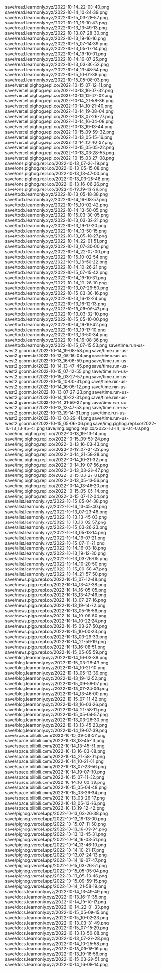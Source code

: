 save/read.learnonly.xyz/2022-10-14_22-00-40.png
save/read.learnonly.xyz/2022-10-14_10-24-39.png
save/read.learnonly.xyz/2022-10-15_03-28-57.png
save/read.learnonly.xyz/2022-10-13_16-10-43.png
save/read.learnonly.xyz/2022-10-13_13-49-13.png
save/read.learnonly.xyz/2022-10-13_07-28-30.png
save/read.learnonly.xyz/2022-10-13_19-16-16.png
save/read.learnonly.xyz/2022-10-15_07-14-39.png
save/read.learnonly.xyz/2022-10-13_05-17-14.png
save/read.learnonly.xyz/2022-10-14_19-10-01.png
save/read.learnonly.xyz/2022-10-14_16-07-25.png
save/read.learnonly.xyz/2022-10-13_03-30-52.png
save/read.learnonly.xyz/2022-10-14_13-48-54.png
save/read.learnonly.xyz/2022-10-15_10-01-38.png
save/read.learnonly.xyz/2022-10-15_05-08-03.png
save/vercel.pighog.repl.co/2022-10-15_07-12-11.png
save/vercel.pighog.repl.co/2022-10-13_16-07-32.png
save/vercel.pighog.repl.co/2022-10-13_13-47-07.png
save/vercel.pighog.repl.co/2022-10-14_21-58-36.png
save/vercel.pighog.repl.co/2022-10-14_10-21-40.png
save/vercel.pighog.repl.co/2022-10-14_19-08-04.png
save/vercel.pighog.repl.co/2022-10-13_07-26-27.png
save/vercel.pighog.repl.co/2022-10-14_16-04-08.png
save/vercel.pighog.repl.co/2022-10-13_19-13-44.png
save/vercel.pighog.repl.co/2022-10-15_09-59-32.png
save/vercel.pighog.repl.co/2022-10-13_05-15-16.png
save/vercel.pighog.repl.co/2022-10-14_13-46-27.png
save/vercel.pighog.repl.co/2022-10-15_05-05-22.png
save/vercel.pighog.repl.co/2022-10-13_03-28-55.png
save/vercel.pighog.repl.co/2022-10-15_03-27-08.png
save/one.pighog.repl.co/2022-10-13_07-26-19.png
save/one.pighog.repl.co/2022-10-13_05-15-08.png
save/one.pighog.repl.co/2022-10-13_13-47-00.png
save/one.pighog.repl.co/2022-10-13_03-28-48.png
save/one.pighog.repl.co/2022-10-13_16-06-26.png
save/one.pighog.repl.co/2022-10-13_19-13-36.png
save/todo.learnonly.xyz/2022-10-13_05-18-38.png
save/todo.learnonly.xyz/2022-10-14_16-08-57.png
save/todo.learnonly.xyz/2022-10-15_10-02-42.png
save/todo.learnonly.xyz/2022-10-14_13-50-05.png
save/todo.learnonly.xyz/2022-10-15_03-30-05.png
save/todo.learnonly.xyz/2022-10-13_03-32-21.png
save/todo.learnonly.xyz/2022-10-13_19-17-20.png
save/todo.learnonly.xyz/2022-10-14_13-50-15.png
save/todo.learnonly.xyz/2022-10-13_05-18-27.png
save/todo.learnonly.xyz/2022-10-14_22-01-51.png
save/todo.learnonly.xyz/2022-10-13_07-30-00.png
save/todo.learnonly.xyz/2022-10-14_22-02-00.png
save/todo.learnonly.xyz/2022-10-15_10-02-54.png
save/todo.learnonly.xyz/2022-10-13_13-50-22.png
save/todo.learnonly.xyz/2022-10-14_10-26-21.png
save/todo.learnonly.xyz/2022-10-15_07-15-42.png
save/todo.learnonly.xyz/2022-10-14_19-10-31.png
save/todo.learnonly.xyz/2022-10-14_10-26-10.png
save/todo.learnonly.xyz/2022-10-13_07-29-50.png
save/todo.learnonly.xyz/2022-10-15_03-30-16.png
save/todo.learnonly.xyz/2022-10-13_16-12-24.png
save/todo.learnonly.xyz/2022-10-13_16-12-13.png
save/todo.learnonly.xyz/2022-10-15_05-09-47.png
save/todo.learnonly.xyz/2022-10-13_03-32-10.png
save/todo.learnonly.xyz/2022-10-15_05-10-00.png
save/todo.learnonly.xyz/2022-10-14_19-10-42.png
save/todo.learnonly.xyz/2022-10-13_19-17-10.png
save/todo.learnonly.xyz/2022-10-13_13-50-34.png
save/todo.learnonly.xyz/2022-10-14_16-08-36.png
save/todo.learnonly.xyz/2022-10-15_07-15-53.png
save/time.run-us-west2.goorm.io/2022-10-14_19-08-58.png
save/time.run-us-west2.goorm.io/2022-10-13_05-16-04.png
save/time.run-us-west2.goorm.io/2022-10-13_16-08-59.png
save/time.run-us-west2.goorm.io/2022-10-14_13-47-45.png
save/time.run-us-west2.goorm.io/2022-10-15_07-12-55.png
save/time.run-us-west2.goorm.io/2022-10-15_03-27-57.png
save/time.run-us-west2.goorm.io/2022-10-15_10-00-31.png
save/time.run-us-west2.goorm.io/2022-10-14_16-05-12.png
save/time.run-us-west2.goorm.io/2022-10-13_07-27-23.png
save/time.run-us-west2.goorm.io/2022-10-14_10-22-31.png
save/time.run-us-west2.goorm.io/2022-10-14_21-59-27.png
save/time.run-us-west2.goorm.io/2022-10-13_13-47-53.png
save/time.run-us-west2.goorm.io/2022-10-13_19-14-31.png
save/time.run-us-west2.goorm.io/2022-10-13_03-29-41.png
save/time.run-us-west2.goorm.io/2022-10-15_05-06-06.png
save/img.pighog.repl.co/2022-10-13_13-45-41.png
save/img.pighog.repl.co/2022-10-14_16-04-00.png
save/img.pighog.repl.co/2022-10-13_19-13-14.png
save/img.pighog.repl.co/2022-10-15_09-59-24.png
save/img.pighog.repl.co/2022-10-13_16-03-43.png
save/img.pighog.repl.co/2022-10-13_07-24-23.png
save/img.pighog.repl.co/2022-10-14_21-58-28.png
save/img.pighog.repl.co/2022-10-14_10-21-32.png
save/img.pighog.repl.co/2022-10-14_19-07-56.png
save/img.pighog.repl.co/2022-10-13_03-26-47.png
save/img.pighog.repl.co/2022-10-15_03-27-01.png
save/img.pighog.repl.co/2022-10-13_05-13-56.png
save/img.pighog.repl.co/2022-10-14_13-46-20.png
save/img.pighog.repl.co/2022-10-15_05-05-14.png
save/img.pighog.repl.co/2022-10-15_07-12-04.png
save/alist.learnonly.xyz/2022-10-15_05-04-38.png
save/alist.learnonly.xyz/2022-10-14_13-45-40.png
save/alist.learnonly.xyz/2022-10-13_07-23-46.png
save/alist.learnonly.xyz/2022-10-13_13-45-03.png
save/alist.learnonly.xyz/2022-10-13_16-02-57.png
save/alist.learnonly.xyz/2022-10-15_03-26-23.png
save/alist.learnonly.xyz/2022-10-13_05-13-14.png
save/alist.learnonly.xyz/2022-10-14_19-07-21.png
save/alist.learnonly.xyz/2022-10-15_07-11-21.png
save/alist.learnonly.xyz/2022-10-14_16-03-18.png
save/alist.learnonly.xyz/2022-10-13_19-12-30.png
save/alist.learnonly.xyz/2022-10-13_03-26-05.png
save/alist.learnonly.xyz/2022-10-14_10-20-50.png
save/alist.learnonly.xyz/2022-10-15_09-58-47.png
save/alist.learnonly.xyz/2022-10-14_21-57-50.png
save/news.pigp.repl.co/2022-10-15_07-12-48.png
save/news.pigp.repl.co/2022-10-14_13-47-38.png
save/news.pigp.repl.co/2022-10-14_16-05-05.png
save/news.pigp.repl.co/2022-10-13_13-47-46.png
save/news.pigp.repl.co/2022-10-13_07-27-16.png
save/news.pigp.repl.co/2022-10-13_19-14-22.png
save/news.pigp.repl.co/2022-10-13_05-15-56.png
save/news.pigp.repl.co/2022-10-14_19-08-50.png
save/news.pigp.repl.co/2022-10-14_10-22-24.png
save/news.pigp.repl.co/2022-10-15_03-27-50.png
save/news.pigp.repl.co/2022-10-15_10-00-23.png
save/news.pigp.repl.co/2022-10-13_03-29-33.png
save/news.pigp.repl.co/2022-10-14_21-59-19.png
save/news.pigp.repl.co/2022-10-13_16-08-51.png
save/news.pigp.repl.co/2022-10-15_05-05-59.png
save/blog.learnonly.xyz/2022-10-14_16-03-39.png
save/blog.learnonly.xyz/2022-10-15_03-26-43.png
save/blog.learnonly.xyz/2022-10-14_10-21-10.png
save/blog.learnonly.xyz/2022-10-13_05-13-39.png
save/blog.learnonly.xyz/2022-10-13_19-12-52.png
save/blog.learnonly.xyz/2022-10-15_09-59-07.png
save/blog.learnonly.xyz/2022-10-13_07-24-06.png
save/blog.learnonly.xyz/2022-10-14_13-46-00.png
save/blog.learnonly.xyz/2022-10-15_07-11-42.png
save/blog.learnonly.xyz/2022-10-13_16-03-26.png
save/blog.learnonly.xyz/2022-10-14_21-58-11.png
save/blog.learnonly.xyz/2022-10-15_05-04-57.png
save/blog.learnonly.xyz/2022-10-13_03-26-30.png
save/blog.learnonly.xyz/2022-10-13_13-45-23.png
save/blog.learnonly.xyz/2022-10-14_19-07-39.png
save/space.bilibili.com/2022-10-15_09-58-57.png
save/space.bilibili.com/2022-10-13_13-45-13.png
save/space.bilibili.com/2022-10-14_13-45-51.png
save/space.bilibili.com/2022-10-13_16-03-08.png
save/space.bilibili.com/2022-10-14_21-58-01.png
save/space.bilibili.com/2022-10-14_10-21-01.png
save/space.bilibili.com/2022-10-13_07-23-56.png
save/space.bilibili.com/2022-10-14_19-07-30.png
save/space.bilibili.com/2022-10-15_07-11-32.png
save/space.bilibili.com/2022-10-14_16-03-29.png
save/space.bilibili.com/2022-10-15_05-04-48.png
save/space.bilibili.com/2022-10-15_03-26-34.png
save/space.bilibili.com/2022-10-13_03-26-17.png
save/space.bilibili.com/2022-10-13_05-13-26.png
save/space.bilibili.com/2022-10-13_19-12-42.png
save/pighog.vercel.app/2022-10-13_03-26-38.png
save/pighog.vercel.app/2022-10-13_19-13-00.png
save/pighog.vercel.app/2022-10-15_07-11-50.png
save/pighog.vercel.app/2022-10-13_16-03-34.png
save/pighog.vercel.app/2022-10-13_13-45-31.png
save/pighog.vercel.app/2022-10-14_16-03-51.png
save/pighog.vercel.app/2022-10-14_13-46-10.png
save/pighog.vercel.app/2022-10-14_10-21-17.png
save/pighog.vercel.app/2022-10-13_07-24-13.png
save/pighog.vercel.app/2022-10-14_19-07-47.png
save/pighog.vercel.app/2022-10-15_03-26-51.png
save/pighog.vercel.app/2022-10-15_05-05-04.png
save/pighog.vercel.app/2022-10-13_05-13-46.png
save/pighog.vercel.app/2022-10-15_09-59-15.png
save/pighog.vercel.app/2022-10-14_21-58-19.png
save/docs.learnonly.xyz/2022-10-14_13-49-49.png
save/docs.learnonly.xyz/2022-10-13_16-11-35.png
save/docs.learnonly.xyz/2022-10-14_19-10-17.png
save/docs.learnonly.xyz/2022-10-14_22-01-33.png
save/docs.learnonly.xyz/2022-10-15_05-09-15.png
save/docs.learnonly.xyz/2022-10-15_10-02-23.png
save/docs.learnonly.xyz/2022-10-13_03-31-49.png
save/docs.learnonly.xyz/2022-10-15_07-15-29.png
save/docs.learnonly.xyz/2022-10-13_13-50-08.png
save/docs.learnonly.xyz/2022-10-13_07-29-28.png
save/docs.learnonly.xyz/2022-10-14_10-25-58.png
save/docs.learnonly.xyz/2022-10-13_05-18-16.png
save/docs.learnonly.xyz/2022-10-13_19-16-56.png
save/docs.learnonly.xyz/2022-10-15_03-29-51.png
save/docs.learnonly.xyz/2022-10-14_16-08-14.png
